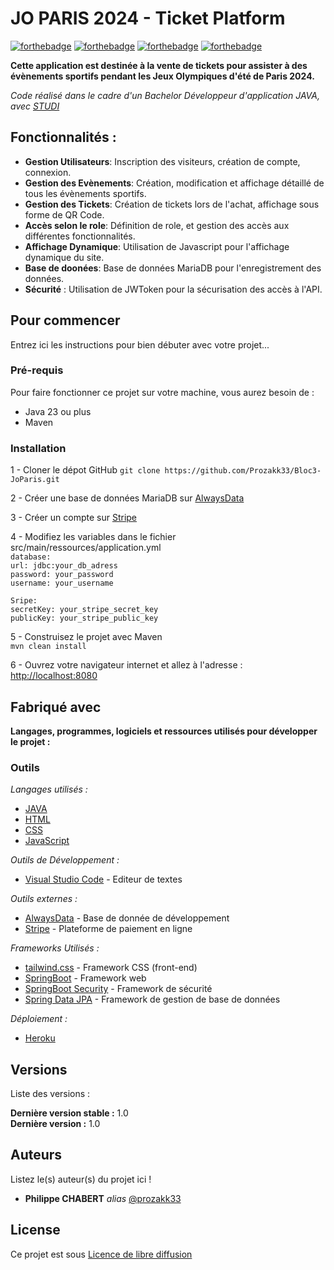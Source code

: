 # JO PARIS 2024 - Ticket Platform

[![forthebadge](https://forthebadge.com/images/badges/made-with-java.svg)](https://forthebadge.com) [![forthebadge](https://forthebadge.com/images/badges/build-with-spring-boot.svg)](https://forthebadge.com) [![forthebadge](https://forthebadge.com/images/badges/made-with-javascript.svg)](https://forthebadge.com)
[![forthebadge](https://forthebadge.com/images/badges/made-with-html_css.svg)](https://forthebadge.com)

**Cette application est destinée à la vente de tickets pour assister à des évènements sportifs pendant les Jeux Olympiques d'été de Paris 2024.**

_Code réalisé dans le cadre d'un Bachelor Développeur d'application JAVA, avec [STUDI](https://www.studi.com/fr)_

## Fonctionnalités :

-   **Gestion Utilisateurs**: Inscription des visiteurs, création de compte, connexion.
-   **Gestion des Evènements**: Création, modification et affichage détaillé de tous les évènements sportifs.
-   **Gestion des Tickets**: Création de tickets lors de l'achat, affichage sous forme de QR Code.
-   **Accès selon le role**: Définition de role, et gestion des accès aux différentes fonctionnalités.
-   **Affichage Dynamique**: Utilisation de Javascript pour l'affichage dynamique du site.
-   **Base de doonées**: Base de données MariaDB pour l'enregistrement des données.
-   **Sécurité** : Utilisation de JWToken pour la sécurisation des accès à l'API.

## Pour commencer

Entrez ici les instructions pour bien débuter avec votre projet...

### Pré-requis

Pour faire fonctionner ce projet sur votre machine, vous aurez besoin de :

-   Java 23 ou plus
-   Maven

### Installation

1 - Cloner le dépot GitHub
`git clone https://github.com/Prozakk33/Bloc3-JoParis.git`

2 - Créer une base de données MariaDB sur [AlwaysData](https://www.alwaysdata.com/fr/)

3 - Créer un compte sur [Stripe](https://stripe.com)

4 - Modifiez les variables dans le fichier src/main/ressources/application.yml\
`database:`\
`url: jdbc:your_db_adress`\
`password: your_password`\
`username: your_username`

`Sripe:`\
`secretKey: your_stripe_secret_key`\
`publicKey: your_stripe_public_key`

5 - Construisez le projet avec Maven\
`mvn clean install`

6 - Ouvrez votre navigateur internet et allez à l'adresse : [http://localhost:8080](http://localhost:8080)

## Fabriqué avec

**Langages, programmes, logiciels et ressources utilisés pour développer le projet :**

### Outils

_Langages utilisés :_

-   [JAVA](https://www.java.com/fr/)
-   [HTML](https://developer.mozilla.org/en-US/docs/Web/HTML)
-   [CSS](https://developer.mozilla.org/en-US/docs/Web/CSS)
-   [JavaScript](https://developer.mozilla.org/en-US/docs/Web/JavaScript)

_Outils de Développement :_

-   [Visual Studio Code](https://code.visualstudio.com/) - Editeur de textes

_Outils externes :_

-   [AlwaysData](https://www.alwaysdata.com/fr/) - Base de donnée de développement
-   [Stripe](https://stripe.com) - Plateforme de paiement en ligne

_Frameworks Utilisés :_

-   [tailwind.css](https://tailwindcss.com) - Framework CSS (front-end)
-   [SpringBoot](https://spring.io/projects/spring-boot) - Framework web
-   [SpringBoot Security](https://spring.io/projects/spring-security) - Framework de sécurité
-   [Spring Data JPA](https://docs.spring.io/spring-data/jpa/reference/index.html) - Framework de gestion de base de données

_Déploiement :_

-   [Heroku](https://www.heroku.com/)

## Versions

Liste des versions :

**Dernière version stable :** 1.0\
**Dernière version :** 1.0

## Auteurs

Listez le(s) auteur(s) du projet ici !

-   **Philippe CHABERT** _alias_ [@prozakk33](https://github.com/prozakk33)

## License

Ce projet est sous [Licence de libre diffusion](https://creativecommons.org/licenses/by-nc/4.0/)
